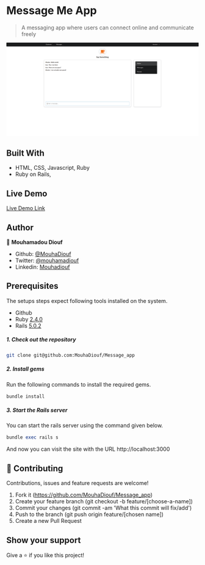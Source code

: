 # Message Me App

> A messaging app where users can connect online and communicate freely

![screenshot](./app/assets/images/screenshot.png)


## Built With

- HTML, CSS, Javascript, Ruby
- Ruby on Rails,

## Live Demo

[Live Demo Link](https://the-message-me.herokuapp.com/)


## Author

👤 **Mouhamadou Diouf**

- Github: [@MouhaDiouf](https://github.com/MouhaDiouf)
- Twitter: [@mouhamadiouf](https://twitter.com/mouhamadiouf)
- Linkedin: [Mouhadiouf](https://linkedin.com/mouhadiouf)

## Prerequisites

The setups steps expect following tools installed on the system.

- Github
- Ruby [2.4.0](https://github.com/organization/project-name/blob/master/.ruby-version#L1)
- Rails [5.0.2](https://github.com/organization/project-name/blob/master/Gemfile#L12)

##### 1. Check out the repository

```bash
git clone git@github.com:MouhaDiouf/Message_app
```

##### 2. Install gems

Run the following commands to install the required gems.

```ruby
bundle install
```

##### 3. Start the Rails server

You can start the rails server using the command given below.

```ruby
bundle exec rails s
```

And now you can visit the site with the URL http://localhost:3000

## 🤝 Contributing

Contributions, issues and feature requests are welcome!

1. Fork it (https://github.com/MouhaDiouf/Message_app)
2. Create your feature branch (git checkout -b feature/[choose-a-name])
3. Commit your changes (git commit -am 'What this commit will fix/add')
4. Push to the branch (git push origin feature/[chosen name])
5. Create a new Pull Request


## Show your support

Give a ⭐️ if you like this project!
